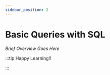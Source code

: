 ```yaml
---
sidebar_position: 2
---
```


# Basic Queries with SQL

_Brief Overview Goes Here_

:::tip Happy Learning!!

<QuestButton text="Go To Quest" link="" />

:::
